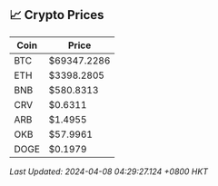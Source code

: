 ## 📈 Crypto Prices

| Coin | Price |
| ---- | ----- |
| BTC | $69347.2286 |
| ETH | $3398.2805 |
| BNB | $580.8313 |
| CRV | $0.6311 |
| ARB | $1.4955 |
| OKB | $57.9961 |
| DOGE | $0.1979 |

_Last Updated: 2024-04-08 04:29:27.124 +0800 HKT_